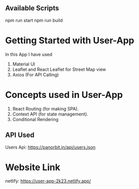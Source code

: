 ## Available Scripts
npm run start
npm run build


# Getting Started with User-App
In this App
I have used
1. Material UI
2. Leaflet and React Leaflet for Street Map view
3. Axios (For API Calling)

# Concepts used in User-App
1. React Routing (for making SPA).
2. Context API (for state management).
3. Conditional Rendering

## API Used
Users Api: https://panorbit.in/api/users.json

# Website Link
netlify: https://user-app-2k23.netlify.app/
